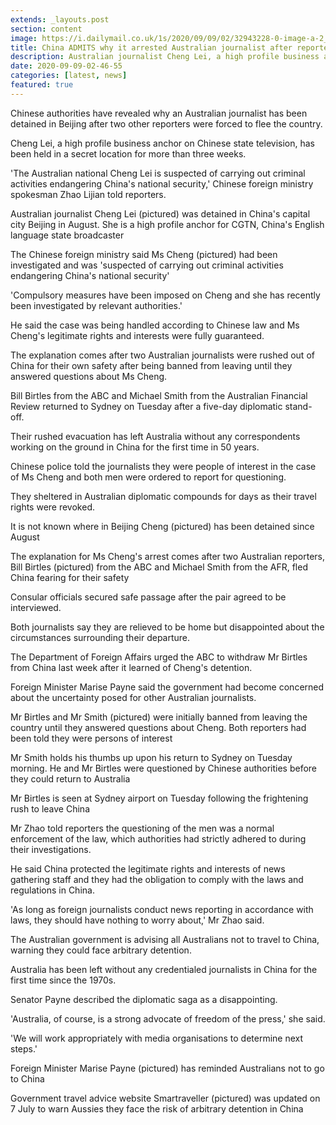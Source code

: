 ```yaml
---
extends: _layouts.post
section: content
image: https://i.dailymail.co.uk/1s/2020/09/09/02/32943228-0-image-a-2_1599613259624.jpg 
title: China ADMITS why it arrested Australian journalist after reporters were forced to flee the country 
description: Australian journalist Cheng Lei, a high profile business anchor on Chinese state television, has been detained in Beijing for more than three weeks and accused of carrying out criminal activities. 
date: 2020-09-09-02-46-55 
categories: [latest, news] 
featured: true 
--- 
```

Chinese authorities have revealed why an Australian journalist has been detained in Beijing after two other reporters were forced to flee the country.

Cheng Lei, a high profile business anchor on Chinese state television, has been held in a secret location for more than three weeks. 

'The Australian national Cheng Lei is suspected of carrying out criminal activities endangering China's national security,' Chinese foreign ministry spokesman Zhao Lijian told reporters.

Australian journalist Cheng Lei (pictured) was detained in China's capital city Beijing in August. She is a high profile anchor for CGTN, China's English language state broadcaster

The Chinese foreign ministry said Ms Cheng (pictured) had been investigated and was 'suspected of carrying out criminal activities endangering China's national security'

'Compulsory measures have been imposed on Cheng and she has recently been investigated by relevant authorities.'

He said the case was being handled according to Chinese law and Ms Cheng's legitimate rights and interests were fully guaranteed.

The explanation comes after two Australian journalists were rushed out of China for their own safety after being banned from leaving until they answered questions about Ms Cheng.

Bill Birtles from the ABC and Michael Smith from the Australian Financial Review returned to Sydney on Tuesday after a five-day diplomatic stand-off.

Their rushed evacuation has left Australia without any correspondents working on the ground in China for the first time in 50 years.

Chinese police told the journalists they were people of interest in the case of Ms Cheng and both men were ordered to report for questioning.

They sheltered in Australian diplomatic compounds for days as their travel rights were revoked.

It is not known where in Beijing Cheng (pictured) has been detained since August

The explanation for Ms Cheng's arrest comes after two Australian reporters, Bill Birtles (pictured) from the ABC and Michael Smith from the AFR, fled China fearing for their safety 

Consular officials secured safe passage after the pair agreed to be interviewed.

Both journalists say they are relieved to be home but disappointed about the circumstances surrounding their departure.

The Department of Foreign Affairs urged the ABC to withdraw Mr Birtles from China last week after it learned of Cheng's detention.

Foreign Minister Marise Payne said the government had become concerned about the uncertainty posed for other Australian journalists.

Mr Birtles and Mr Smith (pictured) were initially banned from leaving the country until they answered questions about Cheng. Both reporters had been told they were persons of interest 

Mr Smith holds his thumbs up upon his return to Sydney on Tuesday morning. He and Mr Birtles were questioned by Chinese authorities before they could return to Australia

Mr Birtles is seen at Sydney airport on Tuesday following the frightening rush to leave China

Mr Zhao told reporters the questioning of the men was a normal enforcement of the law, which authorities had strictly adhered to during their investigations.

He said China protected the legitimate rights and interests of news gathering staff and they had the obligation to comply with the laws and regulations in China.

'As long as foreign journalists conduct news reporting in accordance with laws, they should have nothing to worry about,' Mr Zhao said.

The Australian government is advising all Australians not to travel to China, warning they could face arbitrary detention.

Australia has been left without any credentialed journalists in China for the first time since the 1970s.

Senator Payne described the diplomatic saga as a disappointing.

'Australia, of course, is a strong advocate of freedom of the press,' she said.

'We will work appropriately with media organisations to determine next steps.'

Foreign Minister Marise Payne (pictured) has reminded Australians not to go to China 

Government travel advice website Smartraveller (pictured) was updated on 7 July to warn Aussies they face the risk of arbitrary detention in China 

